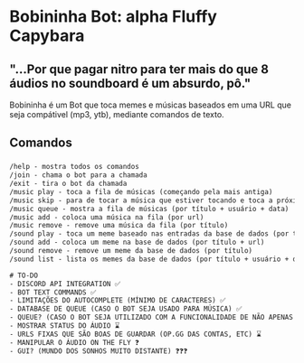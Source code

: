 # Bobininha Bot: alpha Fluffy Capybara

## "...Por que pagar nitro para ter mais do que 8 áudios no soundboard é um absurdo, pô."
Bobininha é um Bot que toca memes e músicas baseados em uma URL que seja compátivel (mp3, ytb), mediante comandos de texto.
## Comandos

###
```txt
/help - mostra todos os comandos
/join - chama o bot para a chamada
/exit - tira o bot da chamada
/music play - toca a fila de músicas (começando pela mais antiga)
/music skip - para de tocar a música que estiver tocando e toca a próxima da fila (se tiver)
/music queue - mostra a fila de músicas (por título + usuário + data)
/music add - coloca uma música na fila (por url)
/music remove - remove uma música da fila (por título)
/sound play - toca um meme baseado nas entradas da base de dados (por título)
/sound add - coloca um meme na base de dados (por título + url)
/sound remove - remove um meme da base de dados (por título)
/sound list - lista os memes da base de dados (por título + usuário + data)

# TO-DO
- DISCORD API INTEGRATION ✅
- BOT TEXT COMMANDS ✅
- LIMITAÇÕES DO AUTOCOMPLETE (MÍNIMO DE CARACTERES) ✅
- DATABASE DE QUEUE (CASO O BOT SEJA USADO PARA MÚSICA) ✅
- QUEUE? (CASO O BOT SEJA UTILIZADO COM A FUNCIONALIDADE DE NÃO APENAS SOUNDBOARD MAS TB REPRODUTOR DE MÚSICA) ✅
- MOSTRAR STATUS DO ÁUDIO ⌛
- URLS FIXAS QUE SÃO BOAS DE GUARDAR (OP.GG DAS CONTAS, ETC) ⌛
- MANIPULAR O ÁUDIO ON THE FLY ❓
- GUI? (MUNDO DOS SONHOS MUITO DISTANTE) ❓❓❓